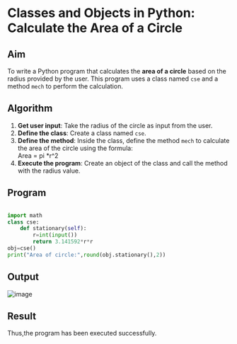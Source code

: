 # Classes and Objects in Python: Calculate the Area of a Circle

##  Aim
To write a Python program that calculates the **area of a circle** based on the radius provided by the user. This program uses a class named `cse` and a method `mech` to perform the calculation.

##  Algorithm
1. **Get user input**: Take the radius of the circle as input from the user.
2. **Define the class**: Create a class named `cse`.
3. **Define the method**: Inside the class, define the method `mech` to calculate the area of the circle using the formula:  
   Area = pi *r^2 
4. **Execute the program**: Create an object of the class and call the method with the radius value.

##  Program

``` python

import math
class cse:
    def stationary(self):
        r=int(input())
        return 3.141592*r*r
obj=cse()
print("Area of circle:",round(obj.stationary(),2))

```

## Output

![image](https://github.com/user-attachments/assets/15ad0c1f-12ff-48d1-9907-d1258aae2722)

## Result

Thus,the program has been executed successfully.

